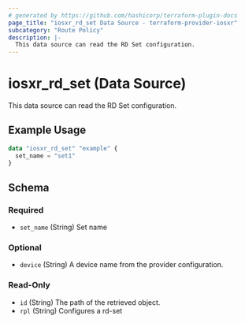 ```yaml
---
# generated by https://github.com/hashicorp/terraform-plugin-docs
page_title: "iosxr_rd_set Data Source - terraform-provider-iosxr"
subcategory: "Route Policy"
description: |-
  This data source can read the RD Set configuration.
---
```


# iosxr_rd_set (Data Source)

This data source can read the RD Set configuration.

## Example Usage

```terraform
data "iosxr_rd_set" "example" {
  set_name = "set1"
}
```

<!-- schema generated by tfplugindocs -->
## Schema

### Required

- `set_name` (String) Set name

### Optional

- `device` (String) A device name from the provider configuration.

### Read-Only

- `id` (String) The path of the retrieved object.
- `rpl` (String) Configures a rd-set
